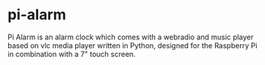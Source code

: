 # pi-alarm
Pi Alarm is an alarm clock which comes with a webradio and music player based on vlc media player written in Python, designed for the Raspberry Pi in combination with a 7" touch screen.
